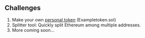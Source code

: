 ## Challenges

1.  Make your own [personal token](https://github.com/jschiarizzi/solidity-simple-examples) (Exampletoken.sol)
2.  Splitter tool: Quickly split Ethereum among multiple addresses.
3.  More coming soon...
